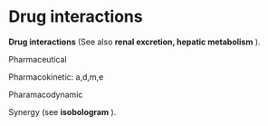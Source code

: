 # Drug interactions

**Drug interactions** (See also **renal excretion, hepatic metabolism**
).

Pharmaceutical

Pharmacokinetic: a,d,m,e

Pharamacodynamic

Synergy (see **isobologram** ).

